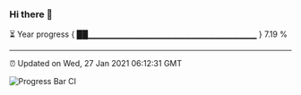 ### Hi there 👋

⏳ Year progress { ██▁▁▁▁▁▁▁▁▁▁▁▁▁▁▁▁▁▁▁▁▁▁▁▁▁▁▁▁ } 7.19 %

---

⏰ Updated on Wed, 27 Jan 2021 06:12:31 GMT

![Progress Bar CI](https://github.com/liununu/liununu/workflows/Progress%20Bar%20CI/badge.svg)
